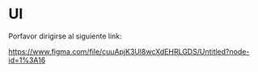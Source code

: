 # UI

Porfavor dirigirse al siguiente link:

https://www.figma.com/file/cuuApjK3Ul8wcXdEHRLGDS/Untitled?node-id=1%3A16